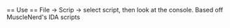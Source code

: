 == Use ==
File -> Scrip -> select script, then look at the console.
Based off MuscleNerd's IDA scripts